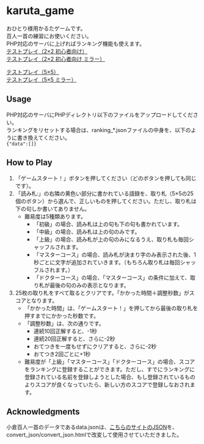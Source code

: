 # karuta_game
おひとり様用かるたゲームです。  
百人一首の練習にお使いください。  
PHP対応のサーバに上げればランキング機能も使えます。  
[テストプレイ（2×2 初心者向け）](http://ykkawasaki.php.xdomain.jp/karuta2x2/game_index.html)  
[テストプレイ（2×2 初心者向け ミラー）](http://ykkawasaki.starfree.jp/karuta2x2/game_index.html)  

[テストプレイ（5×5）](http://ykkawasaki.php.xdomain.jp/karuta5x5/game_index.html)  
[テストプレイ（5×5 ミラー）](http://ykkawasaki.starfree.jp/karuta5x5/game_index.html)  

## Usage
PHP対応のサーバにPHPディレクトリ以下のファイルをアップロードしてください。  
ランキングをリセットする場合は、ranking_*.jsonファイルの中身を、以下のように書き換えてください。  
```{"data":[]}```

## How to Play
1. 「ゲームスタート！」ボタンを押してください（どのボタンを押しても同じです）。
1. 「読み札:」の右隣の黄色い部分に書かれている語録を、取り札（5×5の25個のボタン）から選んで、正しいものを押してください。ただし、取り札は下の句しか書いてありません。
    - 難易度は5種類あります。
        - 「初級」の場合、読み札は上の句も下の句も書かれています。
        - 「中級」の場合、読み札は上の句のみです。
        - 「上級」の場合、読み札が上の句のみになるうえ、取り札も毎回シャッフルされます。
        - 「マスターコース」の場合、読み札が決まり字のみ表示された後、1秒ごとに文字が追加されていきます。（もちろん取り札は毎回シャッフルされます。）
        - 「ドクターコース」の場合、「マスターコース」の条件に加えて、取り札が最後の句のみの表示となります。
1. 25枚の取り札をすべて取るとクリアです。「かかった時間＋調整秒数」がスコアとなります。
    - 「かかった時間」は、「ゲームスタート！」を押してから最後の取り札を押すまでにかかった秒数です。
    - 「調整秒数」は、次の通りです。
        - 連続10回正解すると、-1秒
        - 連続20回正解すると、さらに-2秒
        - おてつきを一度もせずにクリアすると、さらに-2秒
        - おてつき2回ごとに+1秒
    - 難易度が「上級」「マスターコース」「ドクターコース」の場合、スコアをランキングに登録することができます。ただし、すでにランキングに登録されている名前を登録しようとした場合、もし登録されているものよりスコアが良くなっていたら、新しい方のスコアで登録しなおされます。

## Acknowledgments
小倉百人一首のデータであるdata.jsonは、[こちらのサイトのJSON](https://qiita.com/wakaba@github/items/861500682eb414142938)を、convert_json/convert_json.htmlで改変して使用させていただきました。
